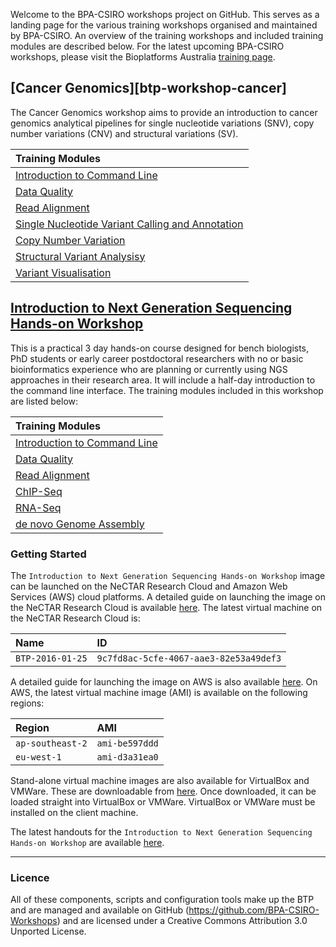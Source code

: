Welcome to the BPA-CSIRO workshops project on GitHub. 
This serves as a landing page for the various training workshops organised and maintained by BPA-CSIRO.
An overview of the training workshops and included training modules are described below. 
For the latest upcoming BPA-CSIRO workshops, please visit the Bioplatforms
Australia [training page][bpa-workshops].

## [Cancer Genomics][btp-workshop-cancer]
The Cancer Genomics workshop aims to provide an introduction to cancer genomics analytical pipelines 
for single nucleotide variations (SNV), copy number variations (CNV) and structural variations (SV).

| Training Modules                                   |
|:---------------------------------------------------|
| [Introduction to Command Line][btp-module-ngs-cli] |
| [Data Quality][btp-module-ngs-qc]                  |
| [Read Alignment][btp-module-ngs-mapping]           |
| [Single Nucleotide Variant Calling and Annotation][btp-module-cancer-snv]                 |
| [Copy Number Variation][btp-module-cancer-cnv]                   |
| [Structural Variant Analysisy][btp-module-cancer-sv]   |
| [Variant Visualisation][btp-module-cancer-viz]   |

## [Introduction to Next Generation Sequencing Hands-on Workshop][btp-workshop-ngs]

This is a practical 3 day hands-on course designed for bench biologists, 
PhD students or early career postdoctoral researchers with no or 
basic bioinformatics experience who are planning or currently using
NGS approaches in their research area. It will include a half-day
introduction to the command line interface. The training modules 
included in this workshop are listed below:

| Training Modules                                   |
|:---------------------------------------------------|
| [Introduction to Command Line][btp-module-ngs-cli] |
| [Data Quality][btp-module-ngs-qc]                  |
| [Read Alignment][btp-module-ngs-mapping]           |
| [ChIP-Seq][btp-module-ngs-chipseq]                 |
| [RNA-Seq][btp-module-ngs-rnaseq]                   |
| [de novo Genome Assembly][btp-module-ngs-denovo]   |

### Getting Started

The `Introduction to Next Generation Sequencing Hands-on Workshop` image can be 
launched on the NeCTAR Research Cloud and Amazon Web Services (AWS) cloud platforms.
A detailed guide on launching the image on the NeCTAR Research Cloud 
is available [here][btp-orch-nectar-launch]. 
The latest virtual machine on the NeCTAR Research Cloud is:

| Name             | ID                                     |
|:-----------------|:---------------------------------------|
| `BTP-2016-01-25` | `9c7fd8ac-5cfe-4067-aae3-82e53a49def3` |
 
A detailed guide for launching the image on AWS is also available [here][btp-orch-aws-launch]. 
On AWS, the latest virtual machine image (AMI) is available on the following regions:

| Region           | AMI            |
|:-----------------|:---------------|
| `ap-southeast-2` | `ami-be597ddd` |
| `eu-west-1`      | `ami-d3a31ea0` |

Stand-alone virtual machine images are also available for VirtualBox and VMWare.
These are downloadable from [here][bpa-ngs-releases]. Once downloaded,
it can be loaded straight into VirtualBox or VMWare.
VirtualBox or VMWare must be installed on the client machine.

The latest handouts for the `Introduction to Next Generation Sequencing Hands-on Workshop`
are available [here][bpa-ngs-handouts].

---

### Licence

All of these components, scripts and configuration tools make up the BTP and are managed and available on GitHub (https://github.com/BPA-CSIRO-Workshops) and are licensed under a Creative Commons Attribution 3.0 Unported License.

[btp-workshop-ngs]: https://github.com/BPA-CSIRO-Workshops/btp-workshop-ngs
[btp-module-ngs-cli]: https://github.com/BPA-CSIRO-Workshops/btp-module-ngs-cli
[btp-module-ngs-qc]: https://github.com/BPA-CSIRO-Workshops/btp-module-ngs-qc
[btp-module-ngs-mapping]: https://github.com/BPA-CSIRO-Workshops/btp-module-ngs-mapping
[btp-module-ngs-chipseq]: https://github.com/BPA-CSIRO-Workshops/btp-module-chip-seq
[btp-module-ngs-rnaseq]: https://github.com/BPA-CSIRO-Workshops/btp-module-rna-seq
[btp-module-ngs-denovo]: https://github.com/BPA-CSIRO-Workshops/btp-module-velvet
[btp-module-cancer-snv]: https://github.com/BPA-CSIRO-Workshops/cancer-module-snv
[btp-module-cancer-cnv]: https://github.com/BPA-CSIRO-Workshops/cancer-module-cnv
[btp-module-cancer-sv]: https://github.com/BPA-CSIRO-Workshops/cancer-module-sv
[btp-module-cancer-viz]: https://github.com/BPA-CSIRO-Workshops/cancer-module-viz
[btp-workshop-template]: https://github.com/BPA-CSIRO-Workshops/btp-workshop-template#minting-a-doi-for-your-workshop
[btp-orchestration]: https://github.com/BPA-CSIRO-Workshops/btp-orchestration
[btp-orch-nectar-launch]: https://github.com/BPA-CSIRO-Workshops/btp-orchestration#nectar-1
[btp-orch-aws-launch]: https://github.com/BPA-CSIRO-Workshops/btp-orchestration#aws-1
[bpa-workshops]: http://www.bioplatforms.com/training/
[bpa-ngs-releases]: https://github.com/BPA-CSIRO-Workshops/btp-workshop-ngs/releases
[bpa-ngs-handouts]: http://bpa-csiro-workshops.github.io/btp-workshop-ngs/
